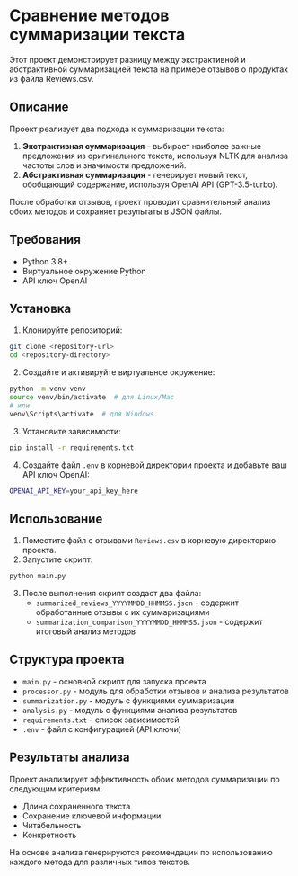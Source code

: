 # Сравнение методов суммаризации текста

Этот проект демонстрирует разницу между экстрактивной и абстрактивной суммаризацией текста на примере отзывов о продуктах из файла Reviews.csv.

## Описание

Проект реализует два подхода к суммаризации текста:

1. **Экстрактивная суммаризация** - выбирает наиболее важные предложения из оригинального текста, используя NLTK для анализа частоты слов и значимости предложений.
2. **Абстрактивная суммаризация** - генерирует новый текст, обобщающий содержание, используя OpenAI API (GPT-3.5-turbo).

После обработки отзывов, проект проводит сравнительный анализ обоих методов и сохраняет результаты в JSON файлы.

## Требования

- Python 3.8+
- Виртуальное окружение Python
- API ключ OpenAI

## Установка

1. Клонируйте репозиторий:

```bash
git clone <repository-url>
cd <repository-directory>
```

2. Создайте и активируйте виртуальное окружение:

```bash
python -m venv venv
source venv/bin/activate  # для Linux/Mac
# или
venv\Scripts\activate  # для Windows
```

3. Установите зависимости:

```bash
pip install -r requirements.txt
```

4. Создайте файл `.env` в корневой директории проекта и добавьте ваш API ключ OpenAI:

```sh
OPENAI_API_KEY=your_api_key_here
```

## Использование

1. Поместите файл с отзывами `Reviews.csv` в корневую директорию проекта.
2. Запустите скрипт:

```bash
python main.py
```

3. После выполнения скрипт создаст два файла:
   - `summarized_reviews_YYYYMMDD_HHMMSS.json` - содержит обработанные отзывы с их суммаризациями
   - `summarization_comparison_YYYYMMDD_HHMMSS.json` - содержит итоговый анализ методов

## Структура проекта

- `main.py` - основной скрипт для запуска проекта
- `processor.py` - модуль для обработки отзывов и анализа результатов
- `summarization.py` - модуль с функциями суммаризации
- `analysis.py` - модуль с функциями анализа результатов
- `requirements.txt` - список зависимостей
- `.env` - файл с конфигурацией (API ключи)

## Результаты анализа

Проект анализирует эффективность обоих методов суммаризации по следующим критериям:

- Длина сохраненного текста
- Сохранение ключевой информации
- Читабельность
- Конкретность

На основе анализа генерируются рекомендации по использованию каждого метода для различных типов текстов.